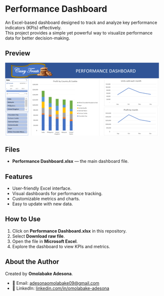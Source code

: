 # Performance Dashboard

An Excel-based dashboard designed to track and analyze key performance indicators (KPIs) effectively.  
This project provides a simple yet powerful way to visualize performance data for better decision-making.

## Preview
![Dashboard Preview](images/dashboard-preview.png)

## Files
- **Performance Dashboard.xlsx** — the main dashboard file.

## Features
- User-friendly Excel interface.  
- Visual dashboards for performance tracking.  
- Customizable metrics and charts.  
- Easy to update with new data.

## How to Use
1. Click on **Performance Dashboard.xlsx** in this repository.  
2. Select **Download raw file**.  
3. Open the file in **Microsoft Excel**.  
4. Explore the dashboard to view KPIs and metrics.

## About the Author
Created by **Omolabake Adesona**.  
- 📧 Email: adesonaomolabake09@gmail.com  
- 🔗 LinkedIn: [linkedin.com/in/omolabake-adesona](https://www.linkedin.com/in/omolabake-adesona/)  


